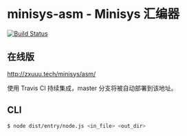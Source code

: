 # minisys-asm - Minisys 汇编器

[![Build Status](https://travis-ci.org/seu-cs-class2/minisys-asm.svg?branch=master)](https://travis-ci.org/seu-cs-class2/badges)

## 在线版

http://zxuuu.tech/minisys/asm/

使用 Travis CI 持续集成，master 分支将被自动部署到该地址。

## CLI

```bash
$ node dist/entry/node.js <in_file> <out_dir>
```
